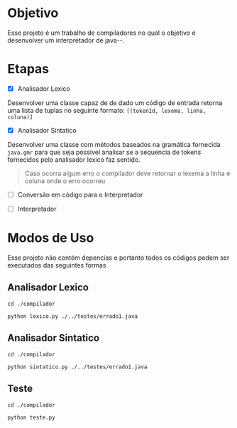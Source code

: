# Objetivo

Esse projeto é um trabalho de compiladores no qual o objetivo é desenvolver um interpretador de java--.

# Etapas

- [x] Analisador Lexico

Desenvolver uma classe capaz de de dado um código de entrada retorna uma lista de tuplas no seguinte formato:
`[(tokenId, lexema, linha, coluna)]`

- [x] Analisador Sintatico

Desenvolver uma classe com métodos baseados na gramática fornecida `java.gmr` para que seja possivel analisar se a sequencia de tokens fornecidos pelo analisador lexico faz sentido.

> Caso ocorra algum erro o compilador deve retornar o lexema a linha e coluna onde o erro ocorreu

- [ ] Conversão em código para o Interpretador

- [ ] Interpretador

# Modos de Uso

Esse projeto não contém depencias e portanto todos os códigos podem ser executados das seguintes formas

## Analisador Lexico

```
cd ./compilador
```

```
python lexico.py ./../testes/errado1.java
```

## Analisador Sintatico

```
cd ./compilador
```

```
python sintatico.py ./../testes/errado1.java
```

## Teste

```
cd ./compilador
```

```
python teste.py
```
